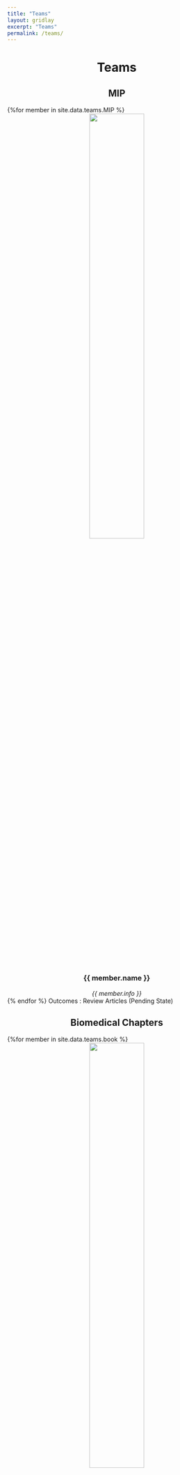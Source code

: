 ```yaml
---
title: "Teams"
layout: gridlay
excerpt: "Teams"
permalink: /teams/
---
```


<h1 style="text-align: center">Teams</h1>

<div class="wrapper">
	<div class="divider div-transparent div-dot"></div>

<h2 style="text-align: center">MIP</h2>
{%for member in site.data.teams.MIP %}
<div class="grid__team">
<div class="grid__box" style="text-align: center">
  <img src="{{member.photo}}" width="50%" />
  <h3 width="50%">{{ member.name }}</h3>
  <i>{{ member.info }}</i>
</div>
</div>
{% endfor %}
Outcomes : Review Articles (Pending State)

<div class="wrapper">
	<div class="divider div-transparent div-dot"></div>

<h2 style="text-align: center">Biomedical Chapters</h2>
{%for member in site.data.teams.book %}
<div class="grid__team">
<div class="grid__box" style="text-align: center">
  <img src="{{member.photo}}" width="50%" />
  <h3 width="50%">{{ member.name }}</h3>
  <i>{{ member.info }}</i>
</div>
</div>
{% endfor %}

Outcomes : (<a href="https://bakhshiali.github.io/publication/12">1</a>+1) ACS, 6 Elsevier and 1 Taylor and Francis

<div class="wrapper">
	<div class="divider div-transparent div-dot"></div>

<h2 style="text-align: center">CPNB</h2>
{%for member in site.data.teams.CPNB %}
<div class="grid__team">
<div class="grid__box" style="text-align: center">
  <img src="{{member.photo}}" width="50%" />
  <h3 width="50%">{{ member.name }}</h3>
  <i>{{ member.info }}</i>
</div>
</div>
{% endfor %}
Outcomes : 1 silver medal (IFIA, Switzerland) and 1 invention
<div class="wrapper">
	<div class="divider div-transparent div-dot"></div>

<h2 style="text-align: center">Plasma</h2>

{%for member in site.data.teams.plasma %}
<div class="grid__team">
<div class="grid__box" style="text-align: center">
  <img src="{{member.photo}}" width="50%" />
  <h3 width="50%">{{ member.name }}</h3>
  <i>{{ member.info }}</i>
</div>
</div>
{% endfor %}
Outcomes : 1 <a href="https://github.com/bakhshiali/PeSuT">VLC translation plugin</a>, 1 conference paper and 1 Invention
<div class="wrapper">
	<div class="divider div-transparent div-dot"></div>
</div>

<h2 style="text-align: center">Chitin and Chitosan</h2>
{%for member in site.data.teams.chitin %}
<div class="grid__team">
<div class="grid__box" style="text-align: center">
  <img src="{{member.photo}}" width="50%" />
  <h3 width="50%">{{ member.name }}</h3>
  <i>{{ member.info }}</i>
</div>
</div>
{% endfor %}
Outcomes : 1 <a href="https://bakhshiali.github.io/patent/3">patent</a> and 1 translated book
<div class="wrapper">
	<div class="divider div-transparent div-dot"></div>
</div>

<h2 style="text-align: center">Nanofiber</h2>
{%for member in site.data.teams.nanofiber %}
<div class="grid__team">
<div class="grid__box" style="text-align: center">
  <img src="{{member.photo}}" width="50%" />
  <h3 width="50%">{{ member.name }}</h3>
  <i>{{ member.info }}</i>
</div>
</div>
{% endfor %}   
Outcomes : 1  <a href="https://bakhshiali.github.io/patent/2">patent</a> and 1 <a href="https://www.researchgate.net/publication/373648994_Silver_medal_of_the_International_Invention_and_Innovation_Competition_2022_Switzerland_Geneva">silver medal</a> (IFIA, Switzerland)

